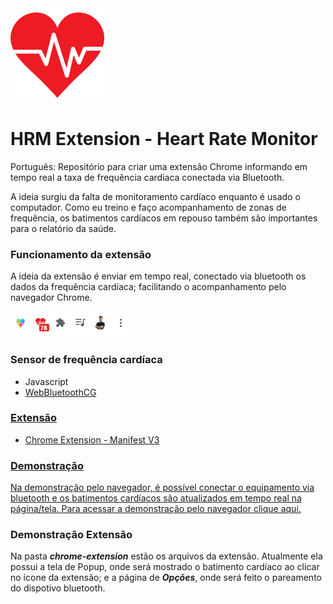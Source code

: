 <img src="/favicon.png" width="150px" />
<h1> HRM Extension - Heart Rate Monitor</h1>

<p>Português: Repositório para criar uma extensão Chrome informando em tempo real a taxa de frequência cardiaca conectada via Bluetooth.<p>

A ideia surgiu da falta de monitoramento cardíaco enquanto é usado o computador. Como eu treino e faço acompanhamento de zonas de frequência, os batimentos cardíacos em repouso também são importantes para o relatório da saúde.

### Funcionamento da extensão
A ideia da extensão é enviar em tempo real, conectado via bluetooth os dados da frequência cardíaca; facilitando o acompanhamento pelo navegador Chrome.

<img src="demo-extensao-hrm-gustavo-kennedy-renkel.png">

### Sensor de frequência cardíaca
 * Javascript
 * <a href="https://github.com/WebBluetoothCG">WebBluetoothCG

### Extensão
  * <a href="https://developer.chrome.com/docs/extensions/mv3/intro/">Chrome Extension - Manifest V3

### Demonstração
Na demonstração pelo navegador, é possível conectar o equipamento via bluetooth e os batimentos cardíacos são atualizados em tempo real na página/tela. Para acessar a <a href="https://gustavokennedy.github.io/chrome-extension-heart-rate-monitor/"> demonstração pelo navegador clique aqui.</a>

### Demonstração Extensão
Na pasta ***chrome-extension*** estão os arquivos da extensão. Atualmente ela possui a tela de Popup, onde será mostrado o batimento cardíaco ao clicar no ícone da extensão; e a página de ***Opções***, onde será feito o pareamento do dispotivo bluetooth.